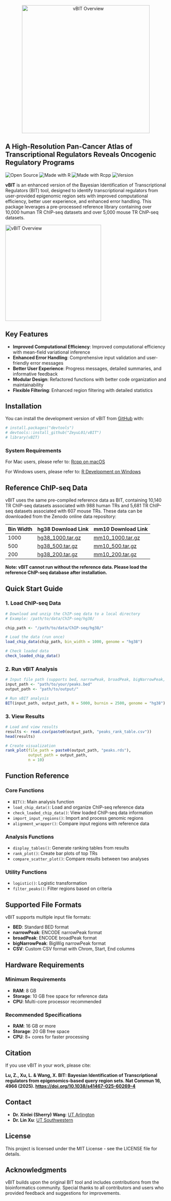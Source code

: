 <!-- README.md is generated from README.Rmd. Please edit that file -->

<!-- badges: start -->

<!-- badges: end -->

<p align="center" width="100%">

<img src="docs/images/Figure1.pdf" alt="vBIT Overview" width="400"/>

</p>

## A High-Resolution Pan-Cancer Atlas of Transcriptional Regulators Reveals Oncogenic Regulatory Programs

![Open Source](https://img.shields.io/badge/Open%20Source-Yes-brightgreen.svg)
![Made with R](https://img.shields.io/badge/Made%20with-R-276DC3.svg)
![Made with Rcpp](https://img.shields.io/badge/Made%20with-Rcpp-1f425f.svg)
![Version](https://img.shields.io/badge/Version-1.0.0-blue.svg)

**vBIT** is an enhanced version of the Bayesian Identification of Transcriptional Regulators (BIT) tool, designed to identify transcriptional regulators from user-provided epigenomic region sets with improved computational efficiency, better user experience, and enhanced error handling. This package leverages a pre-processed reference library containing over 10,000 human TR ChIP-seq datasets and over 5,000 mouse TR ChIP-seq datasets.

<img src="docs/images/Figure1.png" alt="vBIT Overview" width="300"/>

## Key Features

- **Improved Computational Efficiency**: Improved computational efficiency with mean-field variational inference
- **Enhanced Error Handling**: Comprehensive input validation and user-friendly error messages
- **Better User Experience**: Progress messages, detailed summaries, and informative feedback
- **Modular Design**: Refactored functions with better code organization and maintainability
- **Flexible Filtering**: Enhanced region filtering with detailed statistics

## Installation

You can install the development version of vBIT from [GitHub](https://github.com/ZeyuL01/vBIT) with:

```r
# install.packages("devtools")
# devtools::install_github("ZeyuL01/vBIT")
# library(vBIT)
```

### System Requirements

For Mac users, please refer to: [Rcpp on macOS](https://thecoatlessprofessor.com/programming/cpp/r-compiler-tools-for-rcpp-on-macos/)

For Windows users, please refer to: [R Development on Windows](https://cran.r-project.org/bin/windows/base/howto-R-devel.html)

## Reference ChIP-seq Data

vBIT uses the same pre-compiled reference data as BIT, containing 10,140 TR ChIP-seq datasets associated with 988 human TRs and 5,681 TR ChIP-seq datasets associated with 607 mouse TRs. These data can be downloaded from the Zenodo online data repository:

| Bin Width | hg38 Download Link | mm10 Download Link |
|-----------|-------------------|-------------------|
| 1000 | [hg38_1000.tar.gz](https://zenodo.org/records/14231098/files/hg38_1000.tar.gz?download=1) | [mm10_1000.tar.gz](https://zenodo.org/records/14231098/files/mm10_1000.tar.gz?download=1) |
| 500 | [hg38_500.tar.gz](https://zenodo.org/records/14231098/files/hg38_500.tar.gz?download=1) | [mm10_500.tar.gz](https://zenodo.org/records/14231098/files/mm10_500.tar.gz?download=1) |
| 200 | [hg38_200.tar.gz](https://zenodo.org/records/14231098/files/hg38_200.tar.gz?download=1) | [mm10_200.tar.gz](https://zenodo.org/records/14231098/files/mm10_200.tar.gz?download=1) |

**Note: vBIT cannot run without the reference data. Please load the reference ChIP-seq database after installation.**

## Quick Start Guide

### 1. Load ChIP-seq Data

```r
# Download and unzip the ChIP-seq data to a local directory
# Example: /path/to/data/ChIP-seq/hg38/

chip_path <- "/path/to/data/ChIP-seq/hg38/"

# Load the data (run once)
load_chip_data(chip_path, bin_width = 1000, genome = "hg38")

# Check loaded data
check_loaded_chip_data()
```

### 2. Run vBIT Analysis

```r
# Input file path (supports bed, narrowPeak, broadPeak, bigNarrowPeak, csv)
input_path <- "path/to/your/peaks.bed"
output_path <- "path/to/output/"

# Run vBIT analysis
BIT(input_path, output_path, N = 5000, burnin = 2500, genome = "hg38")
```

### 3. View Results

```r
# Load and view results
results <- read.csv(paste0(output_path, "peaks_rank_table.csv"))
head(results)

# Create visualization
rank_plot(file_path = paste0(output_path, "peaks.rds"), 
          output_path = output_path, 
          n = 10)
```


## Function Reference

### Core Functions

- `BIT()`: Main analysis function
- `load_chip_data()`: Load and organize ChIP-seq reference data
- `check_loaded_chip_data()`: View loaded ChIP-seq data information
- `import_input_regions()`: Import and process genomic regions
- `alignment_wrapper()`: Compare input regions with reference data

### Analysis Functions

- `display_tables()`: Generate ranking tables from results
- `rank_plot()`: Create bar plots of top TRs
- `compare_scatter_plot()`: Compare results between two analyses

### Utility Functions

- `logistic()`: Logistic transformation
- `filter_peaks()`: Filter regions based on criteria

## Supported File Formats

vBIT supports multiple input file formats:

- **BED**: Standard BED format
- **narrowPeak**: ENCODE narrowPeak format
- **broadPeak**: ENCODE broadPeak format
- **bigNarrowPeak**: BigWig narrowPeak format
- **CSV**: Custom CSV format with Chrom, Start, End columns

## Hardware Requirements

### Minimum Requirements
- **RAM**: 8 GB
- **Storage**: 10 GB free space for reference data
- **CPU**: Multi-core processor recommended

### Recommended Specifications
- **RAM**: 16 GB or more
- **Storage**: 20 GB free space
- **CPU**: 8+ cores for faster processing

## Citation

If you use vBIT in your work, please cite:

**Lu, Z., Xu, L. & Wang, X. BIT: Bayesian Identification of Transcriptional regulators from epigenomics-based query region sets. Nat Commun 16, 4966 (2025). https://doi.org/10.1038/s41467-025-60269-4**

## Contact

- **Dr. Xinlei (Sherry) Wang**: [UT Arlington](https://www.uta.edu/academics/faculty/profile?username=wangx9)
- **Dr. Lin Xu**: [UT Southwestern](https://qbrc.swmed.edu/labs/xulab/)

## License

This project is licensed under the MIT License - see the LICENSE file for details.

## Acknowledgments

vBIT builds upon the original BIT tool and includes contributions from the bioinformatics community. Special thanks to all contributors and users who provided feedback and suggestions for improvements.
